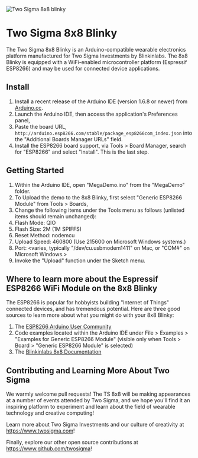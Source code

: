 ![Two Sigma 8x8 blinky](https://farm9.staticflickr.com/8883/27674811764_a58d1e7645_z_d.jpg)

# Two Sigma 8x8 Blinky

The Two Sigma 8x8 Blinky is an Arduino-compatible wearable electronics platform manufactured for Two Sigma Investments by Blinkinlabs.  The 8x8 Blinky is equipped with a WiFi-enabled microcontroller platform (Espressif ESP8266) and may be used for connected device applications.

## Install
1. Install a recent release of the Arduino IDE (version 1.6.8 or newer) from [Arduino.cc](https://www.arduino.cc/en/Main/Software).
1. Launch the Arduino IDE, then access the application's Preferences panel,
1. Paste the board URL, `http://arduino.esp8266.com/stable/package_esp8266com_index.json` into the "Additional Boards Manager URLs" field.
1. Install the ESP8266 board support, via Tools > Board Manager, search for "ESP8266" and select "Install".  This is the last step.

## Getting Started
1. Within the Arduino IDE, open "MegaDemo.ino" from the "MegaDemo" folder.
1. To Upload the demo to the 8x8 Blinky, first select "Generic ESP8266 Module" from Tools > Boards,
1. Change the following items under the Tools menu as follows (unlisted items should remain unchanged):
  1. Flash Mode: QIO
  1. Flash Size: 2M (1M SPIFFS)
  1. Reset Method: nodemcu
  1. Upload Speed: 460800 (Use 215600 on Microsoft Windows systems.)
  1. Port: <varies, typically "/dev/cu.usbmodem1411" on Mac, or "COM#" on Microsoft Windows.>
1. Invoke the "Upload" function under the Sketch menu.

## Where to learn more about the Espressif ESP8266 WiFi Module on the 8x8 Blinky
The ESP8266 is popular for hobbyists building "Internet of Things" connected devices, and has tremendous potential.  Here are three good sources to learn more about what you might do with your 8x8 Blinky:

1. The [ESP8266 Arduino User Community](http://www.esp8266.com/viewforum.php?f=25&sid=d6e359cf888a34141c95f1bc94b0aabb)
2. Code examples located within the Arduino IDE under File > Examples > "Examples for Generic ESP8266 Module" (visible only when Tools > Board > "Generic ESP8266 Module" is selected)
3. The [Blinkinlabs 8x8 Documentation](https://github.com/Blinkinlabs/EightByEight/blob/master/documentation/Getting%20started%20guide.pdf)

## Contributing and Learning More About Two Sigma
We warmly welcome pull requests!  The TS 8x8 will be making appearances at a number of events attended by Two Sigma, and we hope you'll find it an inspiring platform to experiment and learn about the field of wearable technology and creative computing!

Learn more about Two Sigma Investments and our culture of creativity at https://www.twosigma.com!

Finally, explore our other open source contributions at https://www.github.com/twosigma!


